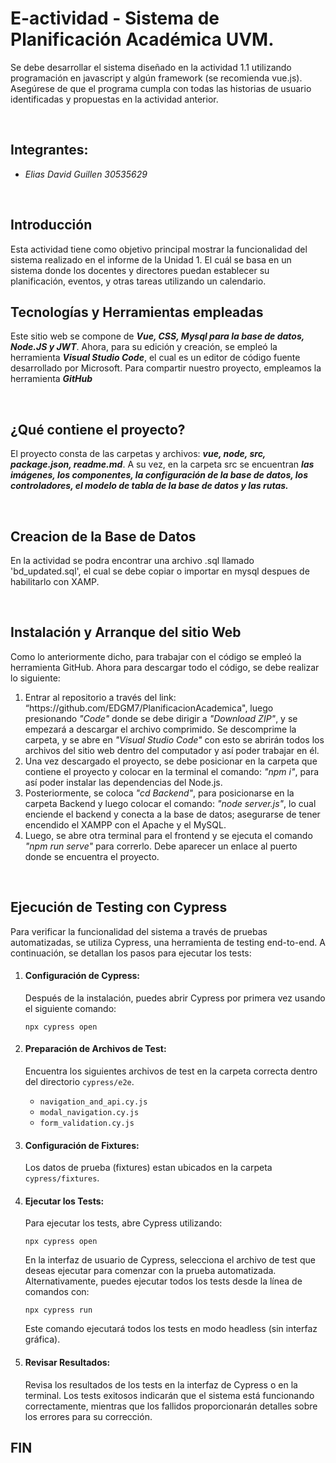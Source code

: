 # E-actividad - Sistema de Planificación Académica UVM.
<p>Se debe desarrollar el sistema diseñado en la actividad 1.1 utilizando programación en javascript y algún framework (se recomienda vue.js).
Asegúrese de que el programa cumpla con todas las historias de usuario identificadas y propuestas en la actividad anterior.</p>
<br>
<h2> Integrantes: </h2>
<ul>
<li><i>Elias David Guillen 30535629</i></li>
</ul>
<br>
<h2>Introducción</h2>
<p>
Esta actividad tiene como objetivo principal mostrar la funcionalidad del sistema realizado en el informe de la Unidad 1. El cuál se basa en un sistema donde los docentes y directores puedan establecer su planificación, eventos, y otras tareas utilizando un calendario. 
<br>
</p>
<h2>Tecnologías y Herramientas empleadas </h2>
<p>
Este sitio web se compone de <b><i>Vue, CSS, Mysql para la base de datos, Node.JS y JWT</i></b>.
Ahora, para su edición y creación, se empleó la herramienta <b><i>Visual Studio Code</i></b>, el cual es un editor de código fuente desarrollado por Microsoft. Para compartir nuestro proyecto, empleamos la herramienta <b><i>GitHub</i></b> 
</p>
<br>
<h2>¿Qué contiene el proyecto?</h2>
<p>
El proyecto consta de las carpetas y archivos: <b><i>vue, node, src, package.json, readme.md</i></b>.  
A su vez, en la carpeta src se encuentran <b><i>las imágenes, los componentes, la configuración de la base de datos, los controladores, el modelo de tabla de la base de datos y las rutas.</i></b>
</p>
<br>
<h2>Creacion de la Base de Datos</h2>
<p>En la actividad se podra encontrar una archivo .sql llamado 'bd_updated.sql', el cual se debe copiar o importar en mysql despues de habilitarlo con XAMP.</p>
<br>
<h2>Instalación y Arranque del sitio Web</h2>
<p>Como lo anteriormente dicho, para trabajar con el código se empleó la herramienta GitHub. Ahora para descargar todo el código, se debe realizar lo siguiente:</p>
<ol>
<li>
Entrar al repositorio a través del link: “https://github.com/EDGM7/PlanificacionAcademica", luego presionando <i>"Code"</i> donde se debe dirigir a <i>"Download ZIP"</i>, y se empezará a descargar el archivo comprimido. Se descomprime la carpeta, y se abre en <i>"Visual Studio Code"</i> con esto se abrirán todos los archivos del sitio web dentro del computador y así poder trabajar en él.
</li>
<li>
Una vez descargado el proyecto, se debe posicionar en la carpeta que contiene el proyecto y colocar en la terminal el comando: <i>"npm i"</i>, para así poder instalar las dependencias del Node.js.
</li>
<li>
Posteriormente, se coloca <i>"cd Backend"</i>, para posicionarse en la carpeta Backend y luego colocar el comando: <i>"node server.js"</i>, lo cual enciende el backend y conecta a la base de datos; asegurarse de tener encendido el XAMPP con el Apache y el MySQL.
</li>
<li>
Luego, se abre otra terminal para el frontend y se ejecuta el comando <i>"npm run serve"</i> para correrlo. Debe aparecer un enlace al puerto donde se encuentra el proyecto.
</li>
</ol>
<br>
<h2>Ejecución de Testing con Cypress</h2>
<p>Para verificar la funcionalidad del sistema a través de pruebas automatizadas, se utiliza Cypress, una herramienta de testing end-to-end. A continuación, se detallan los pasos para ejecutar los tests:</p>
<ol>
<li>
<h4>Configuración de Cypress:</h4>
<p>Después de la instalación, puedes abrir Cypress por primera vez usando el siguiente comando:</p>
<pre><code>npx cypress open</code></pre>
<li>
<h4>Preparación de Archivos de Test:</h4>
<p>Encuentra los siguientes archivos de test en la carpeta correcta dentro del directorio <code>cypress/e2e</code>. 
<ul>
<li><code>navigation_and_api.cy.js</code></li>
<li><code>modal_navigation.cy.js</code></li>
<li><code>form_validation.cy.js</code></li>
</ul>
</li>
<li>
<h4>Configuración de Fixtures:</h4>
<p>Los datos de prueba (fixtures) estan ubicados en la carpeta <code>cypress/fixtures</code>. 
</li>
<li>
<h4>Ejecutar los Tests:</h4>
<p>Para ejecutar los tests, abre Cypress utilizando:</p>
<pre><code>npx cypress open</code></pre>
<p>En la interfaz de usuario de Cypress, selecciona el archivo de test que deseas ejecutar para comenzar con la prueba automatizada. Alternativamente, puedes ejecutar todos los tests desde la línea de comandos con:</p>
<pre><code>npx cypress run</code></pre>
<p>Este comando ejecutará todos los tests en modo headless (sin interfaz gráfica).</p>
</li>
<li>
<h4>Revisar Resultados:</h4>
<p>Revisa los resultados de los tests en la interfaz de Cypress o en la terminal. Los tests exitosos indicarán que el sistema está funcionando correctamente, mientras que los fallidos proporcionarán detalles sobre los errores para su corrección.</p>
</li>
</ol>
<h2>FIN</h2>